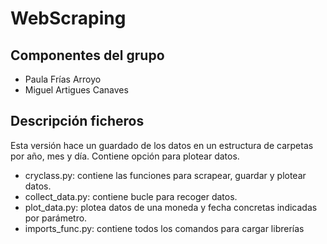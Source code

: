 # WebScraping

## Componentes del grupo

- Paula Frías Arroyo
- Miguel Artigues Canaves

## Descripción ficheros

Esta versión hace un guardado de los datos en un estructura de carpetas por año, mes y día. Contiene opción para plotear datos.

- cryclass.py: contiene las funciones para scrapear, guardar y plotear datos.
- collect_data.py: contiene bucle para recoger datos.
- plot_data.py: plotea datos de una moneda y fecha concretas indicadas por parámetro.
- imports_func.py: contiene todos los comandos para cargar librerías
